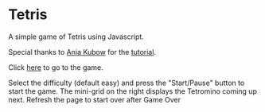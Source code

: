 # Tetris
A simple game of Tetris using Javascript.

Special thanks to [Ania Kubow](https://github.com/kubowania) for the [tutorial](https://www.youtube.com/watch?v=rAUn1Lom6dw).

Click [here](https://aceking007.github.io/Tetris/) to go to the game.

Select the difficulty (default easy) and press the "Start/Pause" button to start the game.
The mini-grid on the right displays the Tetromino coming up next.
Refresh the page to start over after Game Over
